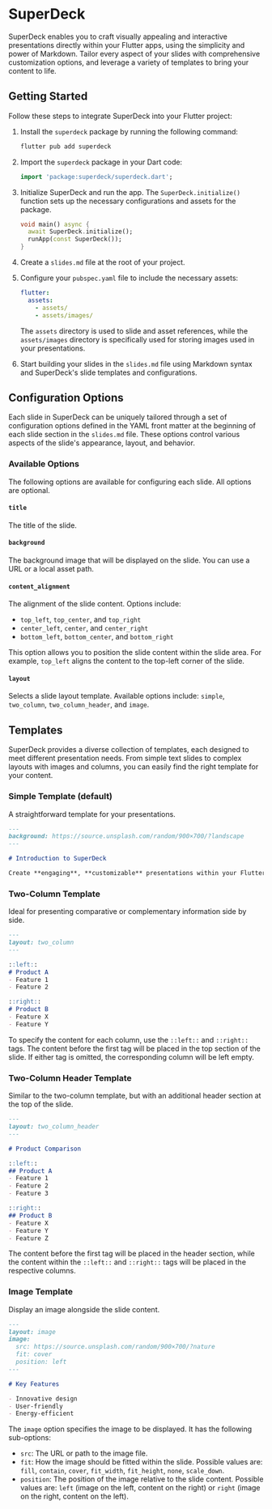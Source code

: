 # SuperDeck

SuperDeck enables you to craft visually appealing and interactive presentations directly within your Flutter apps, using the simplicity and power of Markdown. Tailor every aspect of your slides with comprehensive customization options, and leverage a variety of templates to bring your content to life.


## Getting Started

Follow these steps to integrate SuperDeck into your Flutter project:

1. Install the `superdeck` package by running the following command:

   ```bash
   flutter pub add superdeck
   ```

2. Import the `superdeck` package in your Dart code:

   ```dart
   import 'package:superdeck/superdeck.dart';
   ```

3. Initialize SuperDeck and run the app. The `SuperDeck.initialize()` function sets up the necessary configurations and assets for the package.

   ```dart
   void main() async {
     await SuperDeck.initialize();
     runApp(const SuperDeck());
   }
   ```

4. Create a `slides.md` file at the root of your project.

5. Configure your `pubspec.yaml` file to include the necessary assets:

   ```yaml
   flutter:
     assets:
       - assets/
       - assets/images/
   ```

   The `assets` directory is used to slide and asset references, while the `assets/images` directory is specifically used for storing images used in your presentations.

6. Start building your slides in the `slides.md` file using Markdown syntax and SuperDeck's slide templates and configurations.

## Configuration Options

Each slide in SuperDeck can be uniquely tailored through a set of configuration options defined in the YAML front matter at the beginning of each slide section in the `slides.md` file. These options control various aspects of the slide's appearance, layout, and behavior.

### Available Options

The following options are available for configuring each slide. All options are optional.

#### `title`

The title of the slide.

#### `background`

The background image that will be displayed on the slide. You can use a URL or a local asset path.

#### `content_alignment`

The alignment of the slide content. Options include:

- `top_left`, `top_center`, and `top_right`
- `center_left`, `center`, and `center_right`
- `bottom_left`, `bottom_center`, and `bottom_right`

This option allows you to position the slide content within the slide area. For example, `top_left` aligns the content to the top-left corner of the slide.

#### `layout`

Selects a slide layout template. Available options include: `simple`, `two_column`, `two_column_header`, and `image`.

## Templates

SuperDeck provides a diverse collection of templates, each designed to meet different presentation needs. From simple text slides to complex layouts with images and columns, you can easily find the right template for your content.

### Simple Template (default)

A straightforward template for your presentations.

```markdown
---
background: https://source.unsplash.com/random/900×700/?landscape
---

# Introduction to SuperDeck

Create **engaging**, **customizable** presentations within your Flutter app.
```

### Two-Column Template

Ideal for presenting comparative or complementary information side by side.

```markdown
---
layout: two_column
---

::left::
# Product A
- Feature 1
- Feature 2

::right::
# Product B
- Feature X
- Feature Y
```

To specify the content for each column, use the `::left::` and `::right::` tags. The content before the first tag will be placed in the top section of the slide. If either tag is omitted, the corresponding column will be left empty.

### Two-Column Header Template

Similar to the two-column template, but with an additional header section at the top of the slide.

```markdown
---
layout: two_column_header
---

# Product Comparison

::left::
## Product A
- Feature 1
- Feature 2
- Feature 3

::right::
## Product B
- Feature X
- Feature Y
- Feature Z
```

The content before the first tag will be placed in the header section, while the content within the `::left::` and `::right::` tags will be placed in the respective columns.

### Image Template

Display an image alongside the slide content.

```markdown
---
layout: image
image:
  src: https://source.unsplash.com/random/900×700/?nature
  fit: cover
  position: left
---

# Key Features

- Innovative design
- User-friendly
- Energy-efficient
```

The `image` option specifies the image to be displayed. It has the following sub-options:

- `src`: The URL or path to the image file.
- `fit`: How the image should be fitted within the slide. Possible values are: `fill`, `contain`, `cover`, `fit_width`, `fit_height`, `none`, `scale_down`.
- `position`: The position of the image relative to the slide content. Possible values are: `left` (image on the left, content on the right) or `right` (image on the right, content on the left).
